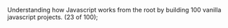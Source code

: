 Understanding how Javascript works from the root by building 100 vanilla javascript projects. (23 of 100);